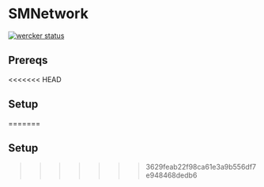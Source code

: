 # SMNetwork

[![wercker status](https://app.wercker.com/status/79e99a29dee6182bbb880fc88b1b9e88/s/master "wercker status")](https://app.wercker.com/project/byKey/79e99a29dee6182bbb880fc88b1b9e88)

## Prereqs

<<<<<<< HEAD
## Setup
=======
## Setup
>>>>>>> 3629feab22f98ca61e3a9b556df7e948468dedb6
